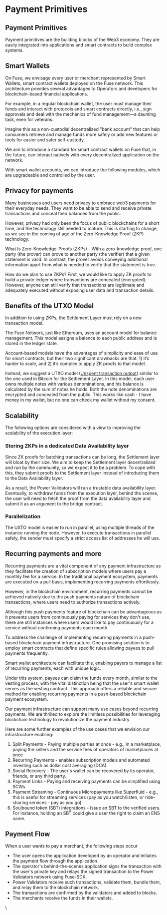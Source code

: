 # Payment Primitives

## Payment Primitives

Payment primitives are the building blocks of the Web3 economy. They are easily integrated into applications and smart contracts to build complex systems.

## Smart Wallets

On Fuse, we envisage every user or merchant represented by Smart Wallets, smart contract wallets deployed on the Fuse network. This architecture provides several advantages to Operators and developers for blockchain-based financial applications.

For example, in a regular blockchain wallet, the user must manage their funds and interact with protocols and smart contracts directly, i.e., sign approvals and deal with the mechanics of fund management—a daunting task, even for veterans.

Imagine this as a non-custodial decentralized "bank account" that can help consumers retrieve and manage funds more safely or add new features or tools for easier and safer self-custody.

We aim to introduce a standard for smart contract wallets on Fuse that, in the future, can interact natively with every decentralized application on the network.

With smart wallet accounts, we can introduce the following modules, which are upgradeable and controlled by the user.

## Privacy for payments

Many businesses and users need privacy to embrace web3 payments for their everyday needs. They want to be able to send and receive private transactions and conceal their balances from the public.

However, privacy had only been the focus of public blockchains for a short time, and the technology still needed to mature. This is starting to change, as we see in the coming of age of the Zero-Knowledge Proof (ZKP) technology.

What Is Zero-Knowledge-Proofs (ZKPs) - With a zero-knowledge proof, one party (the prover) can prove to another party (the verifier) that a given statement is valid. In contrast, the prover avoids conveying additional information apart from what is needed to verify that the statement is true.

How do we plan to use ZKPs? First, we would like to apply ZK proofs to build a private ledger where transactions are concealed (encrypted). However, anyone can still verify that transactions are legitimate and adequately executed without exposing user data and transaction details.

## Benefits of the UTXO Model

In addition to using ZKPs, the Settlement Layer must rely on a new transaction model.

The Fuse Network, just like Ethereum, uses an account model for balance management. This model assigns a balance to each public address and is stored in the ledger state.&#x20;

Account-based models have the advantages of simplicity and ease of use for smart contracts, but their two significant drawbacks are that: 1) it’s harder to scale, and 2) it’s complex to apply ZK proofs to that model.

Instead, we suggest a UTXO model ([Unspent transaction output](https://en.wikipedia.org/wiki/Unspent\_transaction\_output)) similar to the one used in Bitcoin for the Settlement Layer. In this model, each user owns multiple notes with various denominations, and his balance is calculated by the sum of notes he holds. Both the note denominations are encrypted and concealed from the public. This works like cash - I have money in my wallet, but no one can check my wallet without my consent.&#x20;

## Scalability

The following options are considered with a view to improving the scalability of the execution layer:

### Storing ZKPs in a dedicated Data Availability layer

Since ZK proofs for batching transactions can be long, the Settlement layer will bloat by their size. We aim to keep the Settlement layer decentralized and run by the community, so we expect it to be a problem. To cope with this, they submit proofs to the Settlement layer instead of introducing them to the Data Availability layer.&#x20;

As a result, the Power Validators will run a trustable data availability layer. Eventually, to withdraw funds from the execution layer, behind the scenes, the user will need to fetch the proof from the data availability layer and submit it as an argument to the bridge contract.&#x20;

### Parallelization

The UXTO model is easier to run in parallel, using multiple threads of the instance running the node. However, to execute transactions in parallel safely, the sender must specify a strict access list of addresses he will use.

## Recurring payments and more

Recurring payments are a vital component of any payment infrastructure as they facilitate the creation of subscription models where users pay a monthly fee for a service. In the traditional payment ecosystem, payments are executed on a pull basis, implementing recurring payments effortlessly.&#x20;

However, in the blockchain environment, recurring payments cannot be achieved natively due to the push payments nature of blockchain transactions, where users need to authorize transactions actively.

Although this push payments feature of blockchain can be advantageous as it prevents users from continuously paying for services they don't use, there are still instances where users would like to pay continuously for a service without confirming payments each month.

To address the challenge of implementing recurring payments in a push-based blockchain payment infrastructure. One promising solution is to employ smart contracts that define specific rules allowing payees to pull payments frequently.&#x20;

Smart wallet architecture can facilitate this, enabling payers to manage a list of recurring payments, each with unique logic.

Under this system, payees can claim the funds every month, similar to the vesting process, with the vital distinction being that the user's smart wallet serves as the vesting contract. This approach offers a reliable and secure method for enabling recurring payments in a push-based blockchain payment ecosystem.

Our payment infrastructure can support many use cases beyond recurring payments. We are thrilled to explore the limitless possibilities for leveraging blockchain technology to revolutionize the payment industry.&#x20;

Here are some further examples of the use cases that we envision our infrastructure enabling:

1. Split Payments - Paying multiple parties at once - e.g., in a marketplace, paying the sellers and the service fees of operators of marketplaces at once&#x20;
2. Recurring Payments - enables subscription models and automated investing such as dollar cost averaging (DCA).
3. Social Recovery - The user's wallet can be recovered by its operator, friends, or any third party.&#x20;
4. Payment Links - Paying and receiving payments can be simplified using SCWs.&#x20;
5. Payment Streaming - Continuous Micropayments like Superfluid - e.g., this is useful for streaming services (pay as you watch/listen, or ride-sharing services - pay as you go).
6. Soulbound token (SBT) integrations - Issue an SBT to the verified users. For instance, holding an SBT could give a user the right to claim an ENS name.

## Payment Flow

When a user wants to pay a merchant, the following steps occur

* The user opens the application developed by an operator and initiates the payment flow through the application.
* The operator's behind-the-scenes application signs the transaction with the user's private key and relays the signed transaction to the Power Validators network using Fuse-SDK.
* Power Validators receive such transactions, validate them, bundle them, and relay them to the blockchain network.
* The transactions are confirmed by the validators and added to blocks.
* The merchants receive the funds in their wallets.

\

